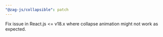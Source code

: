 ```yaml
---
"@zag-js/collapsible": patch
---
```


Fix issue in React.js <= v18.x where collapse animation might not work as expected.
